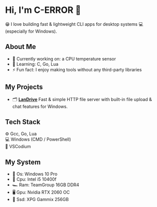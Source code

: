 # Hi, I'm C-ERROR 👋
😁 I love building fast & lightweight CLI apps for desktop systems 💻 (especially for Windows).

## About Me
- 🔭 Currently working on: a CPU temperature sensor  
- 🌱 Learning: C, Go, Lua  
- ⚡ Fun fact: I enjoy making tools without any third-party libraries  

## My Projects
- 🗂️ **[LanDrive](https://github.com/c-error/landrive)** Fast & simple HTTP file server with built-in file upload & chat features for Windows.


## Tech Stack
⚙️ Gcc, Go, Lua  
💻 Windows (CMD / PowerShell)  
🧩 VSCodium

## My System
- 💽 Os: Windows 10 Pro
- 🧠 Cpu: Intel i5 10400f
- 🏎️ Ram: TeamGroup 16GB DDR4
- 🖥️ Gpu: Nvidia RTX 2060 OC
- 💾 Ssd: XPG Gammix 256GB

